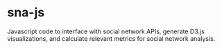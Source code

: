 sna-js
======

Javascript code to interface with social network APIs, generate D3.js visualizations, and calculate relevant metrics for social network analysis. 

